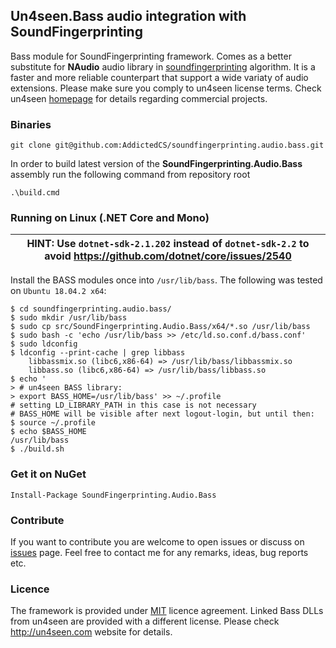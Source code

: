 ## Un4seen.Bass audio integration with SoundFingerprinting
Bass module for SoundFingerprinting framework. Comes as a better substitute for **NAudio** audio library in [soundfingerprinting](https://github.com/AddictedCS/soundfingerprinting) algorithm.
It is a faster and more reliable counterpart that support a wide variaty of audio extensions. Please make sure you comply to un4seen license terms. Check un4seen [homepage](http://www.un4seen.com) for details regarding commercial projects. 

### Binaries
    git clone git@github.com:AddictedCS/soundfingerprinting.audio.bass.git
    
In order to build latest version of the **SoundFingerprinting.Audio.Bass** assembly run the following command from repository root

    .\build.cmd

### Running on Linux (.NET Core and Mono)

| HINT: Use `dotnet-sdk-2.1.202` instead of `dotnet-sdk-2.2` to avoid https://github.com/dotnet/core/issues/2540 |
| --- |

Install the BASS modules once into `/usr/lib/bass`. The following was tested on `Ubuntu 18.04.2 x64`:

	$ cd soundfingerprinting.audio.bass/
	$ sudo mkdir /usr/lib/bass
	$ sudo cp src/SoundFingerprinting.Audio.Bass/x64/*.so /usr/lib/bass
	$ sudo bash -c 'echo /usr/lib/bass >> /etc/ld.so.conf.d/bass.conf'
	$ sudo ldconfig
	$ ldconfig --print-cache | grep libbass
		libbassmix.so (libc6,x86-64) => /usr/lib/bass/libbassmix.so
		libbass.so (libc6,x86-64) => /usr/lib/bass/libbass.so
	$ echo '
	> # un4seen BASS library:
	> export BASS_HOME=/usr/lib/bass' >> ~/.profile
	# setting LD_LIBRARY_PATH in this case is not necessary
	# BASS_HOME will be visible after next logout-login, but until then:
	$ source ~/.profile
	$ echo $BASS_HOME
	/usr/lib/bass
	$ ./build.sh
	
### Get it on NuGet

    Install-Package SoundFingerprinting.Audio.Bass
    
### Contribute
If you want to contribute you are welcome to open issues or discuss on [issues](https://github.com/AddictedCS/soundfingerprinting/issues) page. Feel free to contact me for any remarks, ideas, bug reports etc. 

### Licence
The framework is provided under [MIT](https://opensource.org/licenses/MIT) licence agreement. Linked Bass DLLs from un4seen are provided with a different license. Please check http://un4seen.com website for details.
